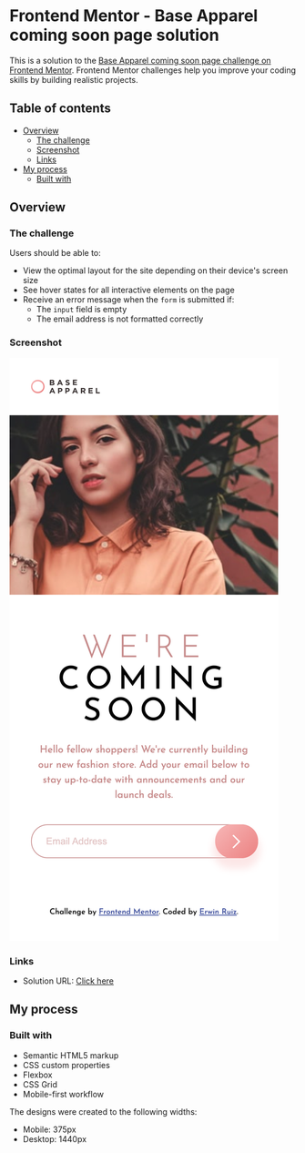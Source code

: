 # Frontend Mentor - Base Apparel coming soon page solution

This is a solution to the [Base Apparel coming soon page challenge on Frontend Mentor](https://www.frontendmentor.io/challenges/base-apparel-coming-soon-page-5d46b47f8db8a7063f9331a0). Frontend Mentor challenges help you improve your coding skills by building realistic projects.

## Table of contents

- [Overview](#overview)
  - [The challenge](#the-challenge)
  - [Screenshot](#screenshot)
  - [Links](#links)
- [My process](#my-process)
  - [Built with](#built-with)

## Overview

### The challenge

Users should be able to:

- View the optimal layout for the site depending on their device's screen size
- See hover states for all interactive elements on the page
- Receive an error message when the `form` is submitted if:
  - The `input` field is empty
  - The email address is not formatted correctly

### Screenshot

![](./screenshots/mobile-design.png)

### Links

- Solution URL: [Click here](https://erwinruiz.github.io/base-apparel-coming-soon-page/)

## My process

### Built with

- Semantic HTML5 markup
- CSS custom properties
- Flexbox
- CSS Grid
- Mobile-first workflow

The designs were created to the following widths:

- Mobile: 375px
- Desktop: 1440px
